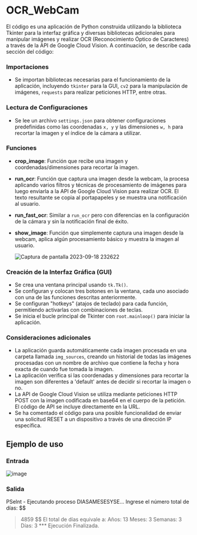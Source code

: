 # OCR_WebCam
El código es una aplicación de Python construida utilizando la biblioteca Tkinter para la interfaz gráfica y diversas bibliotecas adicionales para manipular imágenes y realizar OCR (Reconocimiento Óptico de Caracteres) a través de la API de Google Cloud Vision. A continuación, se describe cada sección del código:

### Importaciones

- Se importan bibliotecas necesarias para el funcionamiento de la aplicación, incluyendo `tkinter` para la GUI, `cv2` para la manipulación de imágenes, `requests` para realizar peticiones HTTP, entre otras.

### Lectura de Configuraciones

- Se lee un archivo `settings.json` para obtener configuraciones predefinidas como las coordenadas `x, y` y las dimensiones `w, h` para recortar la imagen y el índice de la cámara a utilizar.

### Funciones

- **crop_image**: Función que recibe una imagen y coordenadas/dimensiones para recortar la imagen.
- **run_ocr**: Función que captura una imagen desde la webcam, la procesa aplicando varios filtros y técnicas de procesamiento de imágenes para luego enviarla a la API de Google Cloud Vision para realizar OCR. El texto resultante se copia al portapapeles y se muestra una notificación al usuario.
- **run_fast_ocr**: Similar a `run_ocr` pero con diferencias en la configuración de la cámara y sin la notificación final de éxito. 
- **show_image**: Función que simplemente captura una imagen desde la webcam, aplica algún procesamiento básico y muestra la imagen al usuario.

  
  ![Captura de pantalla 2023-09-18 232622](https://github.com/HonroAvisp/OCR_WebCam/assets/73007200/76521f10-95ae-49a2-9ed4-40c85414d76a)

### Creación de la Interfaz Gráfica (GUI)

- Se crea una ventana principal usando `tk.Tk()`.
- Se configuran y colocan tres botones en la ventana, cada uno asociado con una de las funciones descritas anteriormente.
- Se configuran "hotkeys" (atajos de teclado) para cada función, permitiendo activarlas con combinaciones de teclas.
- Se inicia el bucle principal de Tkinter con `root.mainloop()` para iniciar la aplicación.

### Consideraciones adicionales

- La aplicación guarda automáticamente cada imagen procesada en una carpeta llamada `img_sources`, creando un historial de todas las imágenes procesadas con un nombre de archivo que contiene la fecha y hora exacta de cuando fue tomada la imagen.
- La aplicación verifica si las coordenadas y dimensiones para recortar la imagen son diferentes a 'default' antes de decidir si recortar la imagen o no.
- La API de Google Cloud Vision se utiliza mediante peticiones HTTP POST con la imagen codificada en base64 en el cuerpo de la petición. El código de API se incluye directamente en la URL.
- Se ha comentado el código para una posible funcionalidad de enviar una solicitud RESET a un dispositivo a través de una dirección IP específica.

## Ejemplo de uso
### Entrada
![image](https://github.com/HonroAvisp/OCR_WebCam/assets/73007200/2ce096bf-578c-4461-b7c1-e0c2aa271813)
### Salida
PSelnt - Ejecutando proceso DIASAMESESYSE...
Ingrese el número total de días:
$$
>4859
$$
El total de días equivale a:
Años: 13
Meses: 3
Semanas: 3
Días: 3
*** Ejecución Finalizada.

